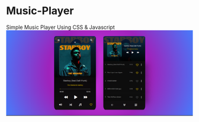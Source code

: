 # Music-Player
Simple Music Player Using CSS &amp; Javascript
<img src="https://github.com/Noureldin2303/Music-Player/blob/main/Screenshot%202021-07-13%20at%2011.45.36%20AM.png?raw=true">
